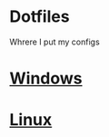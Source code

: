# Dotfiles

Whrere I put my configs

# [Windows](https://github.com/sarsey-walker/dotfiles/tree/main/windows)


# [Linux](https://github.com/sarsey-walker/dotfiles/tree/main/linux)
